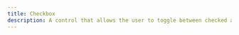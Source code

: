 ```yaml
---
title: Checkbox
description: A control that allows the user to toggle between checked and not checked.
---
```


<HeaderDocs :title="frontmatter.title" :description="frontmatter.description"/>
